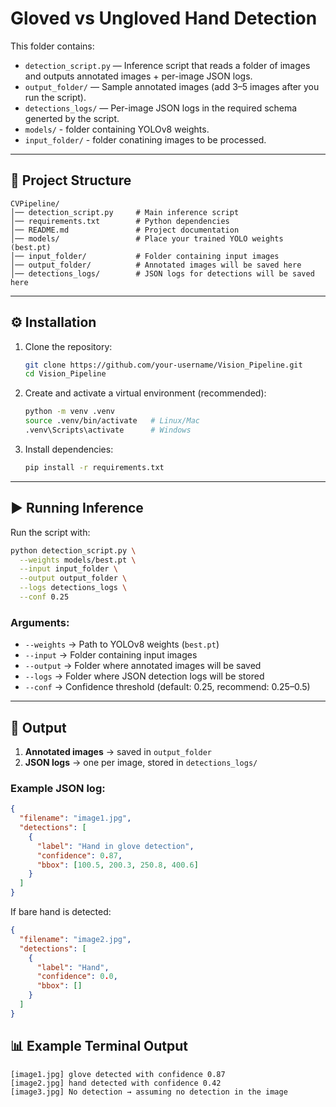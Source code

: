 # Gloved vs Ungloved Hand Detection

This folder contains:

- `detection_script.py` — Inference script that reads a folder of images and outputs annotated images + per-image JSON logs.
- `output_folder/` — Sample annotated images (add 3–5 images after you run the script).
- `detections_logs/` — Per-image JSON logs in the required schema generted by the script.
- `models/` - folder containing YOLOv8 weights.
- `input_folder/` - folder conatining images to be processed.

---

## 📂 Project Structure
```
CVPipeline/
│── detection_script.py     # Main inference script
│── requirements.txt        # Python dependencies
│── README.md               # Project documentation
│── models/                 # Place your trained YOLO weights (best.pt)
│── input_folder/           # Folder containing input images
│── output_folder/          # Annotated images will be saved here
│── detections_logs/        # JSON logs for detections will be saved here
```

---

## ⚙️ Installation
1. Clone the repository:
   ```bash
   git clone https://github.com/your-username/Vision_Pipeline.git
   cd Vision_Pipeline
   ```

2. Create and activate a virtual environment (recommended):
   ```bash
   python -m venv .venv
   source .venv/bin/activate   # Linux/Mac
   .venv\Scripts\activate      # Windows
   ```

3. Install dependencies:
   ```bash
   pip install -r requirements.txt
   ```

---

## ▶️ Running Inference
Run the script with:

```bash
python detection_script.py \
  --weights models/best.pt \
  --input input_folder \
  --output output_folder \
  --logs detections_logs \
  --conf 0.25
```

### Arguments:
- `--weights` → Path to YOLOv8 weights (`best.pt`)  
- `--input` → Folder containing input images  
- `--output` → Folder where annotated images will be saved  
- `--logs` → Folder where JSON detection logs will be stored  
- `--conf` → Confidence threshold (default: 0.25, recommend: 0.25–0.5)  

---

## 📝 Output
1. **Annotated images** → saved in `output_folder`  
2. **JSON logs** → one per image, stored in `detections_logs/`  

### Example JSON log:
```json
{
  "filename": "image1.jpg",
  "detections": [
    {
      "label": "Hand in glove detection",
      "confidence": 0.87,
      "bbox": [100.5, 200.3, 250.8, 400.6]
    }
  ]
}
```
If  bare hand is detected:
```json
{
  "filename": "image2.jpg",
  "detections": [
    {
      "label": "Hand",
      "confidence": 0.0,
      "bbox": []
    }
  ]
}
```
## 📊 Example Terminal Output
```
[image1.jpg] glove detected with confidence 0.87
[image2.jpg] hand detected with confidence 0.42
[image3.jpg] No detection → assuming no detection in the image
```
